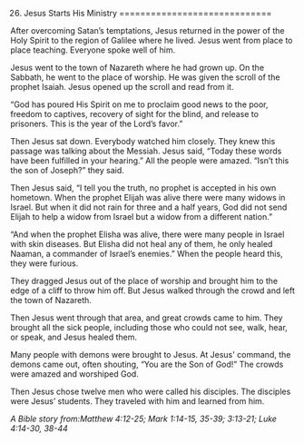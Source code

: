 26. Jesus Starts His Ministry
=============================

After overcoming Satan’s temptations, Jesus returned in the power of the
Holy Spirit to the region of Galilee where he lived. Jesus went from
place to place teaching. Everyone spoke well of him.

Jesus went to the town of Nazareth where he had grown up. On the
Sabbath, he went to the place of worship. He was given the scroll of the
prophet Isaiah. Jesus opened up the scroll and read from it.

“God has poured His Spirit on me to proclaim good news to the poor,
freedom to captives, recovery of sight for the blind, and release to
prisoners. This is the year of the Lord’s favor.”

Then Jesus sat down. Everybody watched him closely. They knew this
passage was talking about the Messiah. Jesus said, “Today these words
have been fulfilled in your hearing.” All the people were amazed. “Isn’t
this the son of Joseph?” they said.

Then Jesus said, “I tell you the truth, no prophet is accepted in his
own hometown. When the prophet Elijah was alive there were many widows
in Israel. But when it did not rain for three and a half years, God did
not send Elijah to help a widow from Israel but a widow from a different
nation.”

“And when the prophet Elisha was alive, there were many people in Israel
with skin diseases. But Elisha did not heal any of them, he only healed
Naaman, a commander of Israel’s enemies.” When the people heard this,
they were furious.

They dragged Jesus out of the place of worship and brought him to the
edge of a cliff to throw him off. But Jesus walked through the crowd and
left the town of Nazareth.

Then Jesus went through that area, and great crowds came to him. They
brought all the sick people, including those who could not see, walk,
hear, or speak, and Jesus healed them.

Many people with demons were brought to Jesus. At Jesus' command, the
demons came out, often shouting, “You are the Son of God!” The crowds
were amazed and worshiped God.

Then Jesus chose twelve men who were called his disciples. The disciples
were Jesus’ students. They traveled with him and learned from him.

*A Bible story from:Matthew 4:12-25; Mark 1:14-15, 35-39; 3:13-21; Luke
4:14-30, 38-44*
